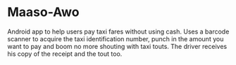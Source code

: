 # Maaso-Awo
Android app to help users pay taxi fares without using cash. Uses a barcode scanner to acquire the taxi identification number, punch in the amount you want to pay and boom no more shouting with taxi touts. The driver receives his copy of the receipt and the tout too.
